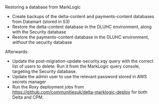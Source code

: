 Restoring a database from MarkLogic
* Create backups of the delta-content and payments-content databases from Datamart (stored in S3)
* Restore the delta-content database in the DLUHC environment, along with the Security database
* Restore the payments-content database in the DLUHC environment, *without* the security database

Afterwards:

* Update the post-migration-update-security.xqy query with the correct list of users to delete. Run it from the MarkLogic query console, targeting the Security database.
* Update the admin user to use the relevant password stored in AWS secrets manager
* Run the Roxy deployment jobs from https://github.com/communitiesuk/delta-marklogic-deploy for both Delta and CPM.
